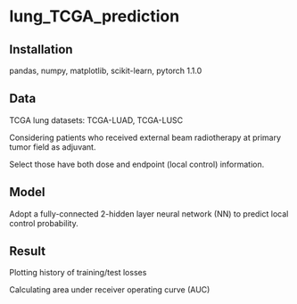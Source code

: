 # lung_TCGA_prediction
## Installation 
pandas, numpy, matplotlib, scikit-learn, pytorch 1.1.0
## Data
TCGA lung datasets: TCGA-LUAD, TCGA-LUSC

Considering patients who received external beam radiotherapy at primary tumor field as adjuvant.

Select those have both dose and endpoint (local control) information.
## Model 
Adopt a fully-connected 2-hidden layer neural network (NN) to predict local control probability. 
## Result
Plotting history of training/test losses 

Calculating area under receiver operating curve (AUC)
